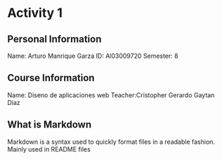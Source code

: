 # Activity 1

## Personal Information

Name: Arturo Manrique Garza
ID: Al03009720
Semester: 8

## Course Information

Name: Diseno de aplicaciones web
Teacher:Cristopher Gerardo Gaytan Diaz

## What is Markdown

Markdown is a syntax used to quickly format files in a readable fashion. Mainly used in README files